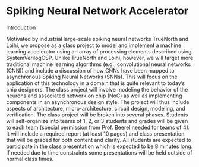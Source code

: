 # Spiking Neural Network Accelerator
Introduction

Motivated by industrial large-scale spiking neural networks TrueNorth and Loihi, we propose as a class project to model and implement a machine learning accelerator using an array of processing elements described using SystemVerilogCSP. Unlike TrueNorth and Loihi, however, we will target more traditional machine learning algorithms (e.g., convolutional neural networks (CNN)) and include a discussion of how CNNs have been mapped to asynchronous Spiking Neural Networks (SNNs). This will focus on the application of this technology in a domain that is quite relevant to today’s chip designers.
The class project will involve modeling the behavior of the neurons and associated network on chip (NoC) as well as implementing components in an asynchronous design style. The project will thus include aspects of architecture, micro-architecture, circuit design, modeling, and verification.
The class project will be broken into several phases. Students will self-organize into teams of 1, 2, or 3 students and grades will be given to each team (special permission from Prof. Beerel needed for teams of 4). It will include a required report (at least 10 pages) and class presentation that will be graded for both content and clarity. All students are expected to participate in the class presentation which is expected to be 8 minutes long. If needed due to time constraints some presentations will be held outside of normal class times.

